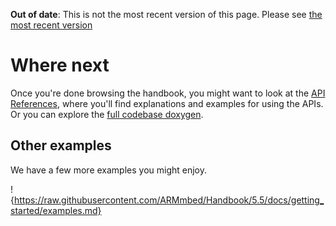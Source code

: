 <span class="warnings">**Out of date**: This is not the most recent version of this page. Please see [the most recent version](y)</span>
# Where next

Once you're done browsing the handbook, you might want to look at the [API References](https://docs.mbed.com/docs/mbed-os-api-reference/), where you'll find explanations and examples for using the APIs. Or you can explore the [full codebase doxygen](https://docs.mbed.com/docs/mbed-os-api/en/mbed-os-5.5/api/index.html).

## Other examples

We have a few more examples you might enjoy.

!{https://raw.githubusercontent.com/ARMmbed/Handbook/5.5/docs/getting_started/examples.md}
